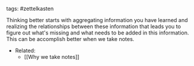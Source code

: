 
tags: #zettelkasten 

Thinking better starts with aggregating information you have learned and realizing the relationships between these information that leads you to figure out what's missing and what needs to be added in this information. This can be accomplish better when we take notes.

- Related:
	- [[Why we take notes]]